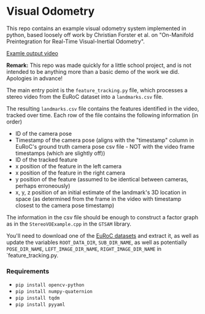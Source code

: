 # Visual Odometry
This repo contains an example visual odometry system implemented in python, based loosely off work by Christian Forster et al. on "On-Manifold Preintegration for Real-Time Visual-Inertial Odometry".

[Examle output video](https://drive.google.com/file/d/11G_H6GwXcmhNFyoeUJXj8ZadJx0zUQ9a/view?usp=sharing)

**Remark:** This repo was made quickly for a little school project, and is not intended to be anything more than a basic demo of the work we did. Apologies in advance!

The main entry point is the `feature_tracking.py` file, which processes a stereo video from the EuRoC dataset into a `landmarks.csv` file.

The resulting `landmarks.csv` file contains the features identified in the video, tracked over time. Each row of the file contains the following information (in order)
- ID of the camera pose
- Timestamp of the camera pose (aligns with the "timestamp" column in EuRoC's ground truth camera pose csv file - NOT with the video frame timestamps (which are slightly off))
- ID of the tracked feature
- x position of the feature in the left camera
- x position of the feature in the right camera
- y position of the feature (assumed to be identical between cameras, perhaps erroneously)
- x, y, z position of an initial estimate of the landmark's 3D location in space (as determined from the frame in the video with timestamp closest to the camera pose timestamp)

The information in the csv file should be enough to construct a factor graph as in the `StereoVOExample.cpp` in the `GTSAM` library.

You'll need to download one of the [EuRoC datasets](https://projects.asl.ethz.ch/datasets/doku.php?id=kmavvisualinertialdatasets#downloads) and extract it, as well as update the variables `ROOT_DATA_DIR`, `SUB_DIR_NAME`, as well as potentially `POSE_DIR_NAME`, `LEFT_IMAGE_DIR_NAME`, `RIGHT_IMAGE_DIR_NAME` in `feature_tracking.py.

### Requirements
- `pip install opencv-python`
- `pip install numpy-quaternion`
- `pip install tqdm`
- `pip install pyyaml`


